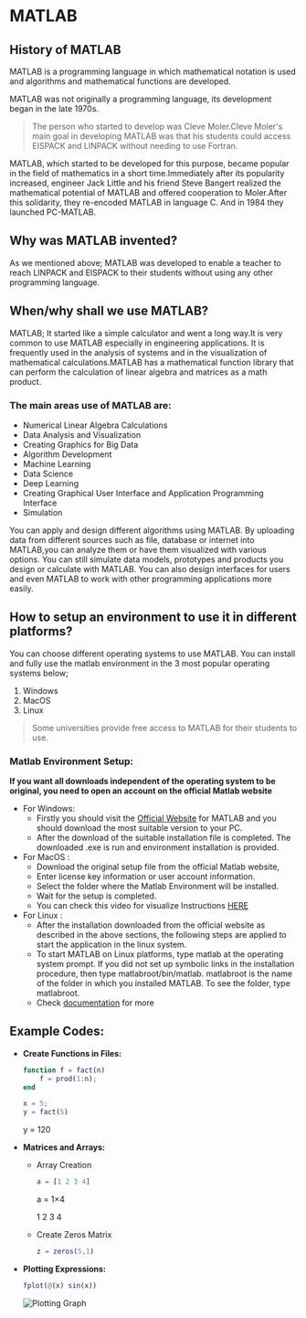 # MATLAB



## History of MATLAB

MATLAB is a programming language in which mathematical notation is used and algorithms and mathematical functions are developed.

MATLAB was not originally a programming language, its development began in the late 1970s.
> The person who started to develop was Cleve Moler.Cleve Moler's main goal in developing MATLAB was that his students could access EISPACK and LINPACK without needing to use Fortran.

MATLAB, which started to be developed for this purpose, became popular in the field of mathematics in a short time.Immediately after its popularity increased, engineer Jack Little and his friend Steve Bangert realized the mathematical potential of MATLAB and offered cooperation to Moler.After this solidarity, they re-encoded MATLAB in language C. And in 1984 they launched PC-MATLAB.


## Why was MATLAB invented?

As we mentioned above; MATLAB was developed to enable a teacher to reach LINPACK and EISPACK to their students without using any other programming language.


## When/why shall we use MATLAB?

MATLAB; It started like a simple calculator and went a long way.It is very common to use MATLAB especially in engineering applications. 
It is frequently used in the analysis of systems and in the visualization of mathematical calculations.MATLAB has a mathematical function library that can perform the calculation of linear algebra and matrices as a math product.

### The main areas use of MATLAB are:
* Numerical Linear Algebra Calculations
* Data Analysis and Visualization
* Creating Graphics for Big Data
* Algorithm Development
* Machine Learning
* Data Science
* Deep Learning
* Creating Graphical User Interface and Application Programming Interface
* Simulation


You can apply and design different algorithms using MATLAB.
By uploading data from different sources such as file, database or internet into MATLAB,you can analyze them or have them visualized with various options.
You can still simulate data models, prototypes and products you design or calculate with MATLAB.
You can also design interfaces for users and even MATLAB to work with other programming applications more easily.


## How to setup an environment to use it in different platforms?
You can choose different operating systems to use MATLAB. You can install and fully use the matlab environment in the 3 most popular operating systems below;
1. Windows
2. MacOS
3. Linux

> Some universities provide free access to MATLAB for their students to use.

### Matlab Environment Setup:
**If you want all downloads independent of the operating system to be original, you need to open an account on the official Matlab website**
* For Windows:
  * Firstly you should visit the [Official Website](https://www.mathworks.com/downloads/web_downloads/?s_iid=hp_ff_t_downloads) for MATLAB and you should download the most suitable version to your PC.
  * After the download of the suitable installation file is completed. The downloaded .exe is run and environment installation is provided.
* For MacOS :
  * Download the original setup file from the official Matlab website, 
  * Enter license key information or user account information.
  * Select the folder where the Matlab Environment will be installed.
  * Wait for the setup is completed.
  * You can check this video for visualize Instructions [HERE](https://www.youtube.com/watch?v=fMS2pu015WI)
* For Linux : 
  * After the installation downloaded from the official website as described in the above sections, the following steps are applied to start the application in the linux system.
  * To start MATLAB on Linux platforms, type matlab at the operating system prompt. If you did not set up symbolic links in the installation procedure, then type matlabroot/bin/matlab. matlabroot is the name of the folder in which you installed MATLAB. To see the folder, type matlabroot.
  * Check [documentation](https://www.mathworks.com/help/matlab/matlab_env/start-matlab-on-linux-platforms.html#responsive_offcanvas) for more

## Example Codes:

* **Create Functions in Files:**

  ```matlab
  function f = fact(n)
      f = prod(1:n);
  end
  
  x = 5;
  y = fact(5)
  ```
  y = 120
* **Matrices and Arrays:**
  * Array Creation
      ```matlab
      a = [1 2 3 4]
      ```
      a = 1×4

      1     2     3     4
      
  * Create Zeros Matrix
      ```matlab
      z = zeros(5,1)
      ```
* **Plotting Expressions:**
  ```matlab
  fplot(@(x) sin(x))
  ```
  ![Plotting Graph](https://www.mathworks.com/help/examples/graphics/win64/PlotExpressionExample_01.png)


